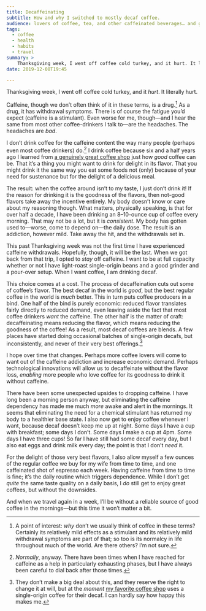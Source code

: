 ```yaml
---
title: Decaffeinating
subtitle: How and why I switched to mostly decaf coffee.
audience: lovers of coffee, tea, and other caffeinated beverages… and good health.
tags:
  - coffee
  - health
  - habits
  - travel
summary: >
    Thanksgiving week, I went off coffee cold turkey, and it hurt. It literally hurt. Caffeine is a drug, and it has withdrawal symptoms. So I cut it out entirely—but I’m still drinking coffee
date: 2019-12-08T19:45

---
```


Thanksgiving week, I went off coffee cold turkey, and it *hurt*. It literally hurt.

Caffeine, though we don’t often think of it in these terms, is a drug.[^why] As a drug, it has withdrawal symptoms. There is of course the fatigue you’d expect (caffeine is a stimulant). Even worse for me, though—and I hear the same from most other coffee-drinkers I talk to—are the headaches. The headaches are *bad*.

I don’t drink coffee for the caffeine content the way many people (perhaps even most coffee drinkers) do.[^normally] I drink coffee because six and a half years ago I learned from [a genuinely great coffee shop][jubala] just how *good* coffee can be. That it’s a thing you might want to drink for delight in its flavor. That you might drink it the same way you eat some foods not (only) because of your need for sustenance but for the delight of a delicious meal.

The result: when the coffee around isn’t to my taste, I just don’t drink it! If the reason for drinking it is the goodness of the flavors, then not-good flavors take away the incentive entirely. My body doesn’t know or care about my reasoning though. What matters, physically speaking, is that for over half a decade, I have been drinking an 8–10-ounce cup of coffee every morning. That may not be a lot, but it is *consistent*. My body has gotten used to—worse, come to depend on—the daily dose. The result is an addiction, however mild. Take away the hit, and the withdrawals set in.

This past Thanksgiving week was not the first time I have experienced caffeine withdrawals. Hopefully, though, it will be the last. When we got back from that trip, I opted to *stay* off caffeine. I want to be at full capacity whether or not I have light-roast single-origin beans and a good grinder and a pour-over setup. When I want coffee, I am drinking decaf.

This choice comes at a cost. The process of decaffeination cuts out some of coffee’s flavor. The best decaf in the world is *good*, but the best regular coffee in the world is *much* better. This in turn puts coffee producers in a bind. One half of the bind is purely economic: reduced flavor translates fairly directly to reduced demand, even leaving aside the fact that most coffee drinkers *want* the caffeine. The other half is the matter of craft: decaffeinating means reducing the flavor, which means reducing the goodness of the coffee! As a result, most decaf coffees are blends. A few places have started doing occasional batches of single-origin decafs, but inconsistently, and never of their very best offerings.[^shh]

I hope over time that changes. Perhaps more coffee lovers will come to want out of the caffeine addiction and increase economic demand. Perhaps technological innovations will allow us to decaffeinate without the flavor loss, *enabling* more people who love coffee for its goodness to drink it without caffeine.

There have been some unexpected upsides to dropping caffeine. I have long been a morning person anyway, but eliminating the caffeine dependency has made me much *more* awake and alert in the mornings. It seems that eliminating the need for a chemical stimulant has returned my body to a healthier base state. I also now get to enjoy coffee whenever I want, because decaf doesn’t keep me up at night. Some days I have a cup with breakfast; some days I don’t. Some days I make a cup at 4pm. Some days I have three cups! So far I have still had some decaf every day, but I also eat eggs and drink milk every day; the point is that I don’t *need* it.

For the delight of those very best flavors, I also allow myself a few ounces of the regular coffee we buy for my wife from time to time, and one caffeinated shot of espresso each week. Having caffeine from time to time is fine; it’s the daily routine which triggers dependence. While I don’t get *quite* the same taste quality on a daily basis, I *do* still get to enjoy great coffees, but without the downsides.

And when we travel again in a week, I’ll be without a reliable source of good coffee in the mornings—but this time it won’t matter a bit.

[jubala]: http://www.jubalacoffee.com

[^why]: A point of interest: *why* don’t we usually think of coffee in these terms? Certainly its relatively mild effects as a stimulant and its relatively mild withdrawal symptoms are part of that; so too is its normalcy in life throughout much of the world. Are there others? I’m not sure.

[^normally]: *Normally*, anyway. There have been times when I have reached for caffeine as a help in particularly exhausting phases, but I have always been careful to dial back after those times.

[^shh]: They don’t make a big deal about this, and they reserve the right to change it at will, but at the *moment* [my favorite coffee shop][loyal] uses a single-origin coffee for their decaf. I can hardly say how happy this makes me.

[loyal]: https://loyalcoffee.co